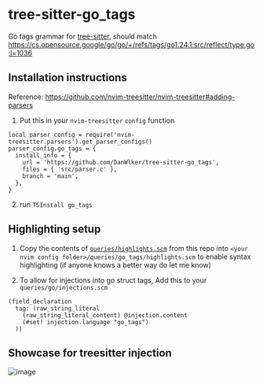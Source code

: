 # tree-sitter-go_tags

Go tags grammar for [tree-sitter](https://github.com/tree-sitter/tree-sitter), should match <https://cs.opensource.google/go/go/+/refs/tags/go1.24.1:src/reflect/type.go;l=1036>

## Installation instructions

Reference: <https://github.com/nvim-treesitter/nvim-treesitter#adding-parsers>

1. Put this in your `nvim-treesitter` `config` function

```
local parser_config = require('nvim-treesitter.parsers').get_parser_configs()
parser_config.go_tags = {
  install_info = {
    url = 'https://github.com/DanWlker/tree-sitter-go_tags',
    files = { 'src/parser.c' },
    branch = 'main',
  },
}
```

2. run `TSInstall go_tags`

## Highlighting setup

1. Copy the contents of [`queries/highlights.scm`](/queries/highlights.scm) from this repo into `<your nvim config folder>/queries/go_tags/highlights.scm` to enable syntax highlighting (if anyone knows a better way do let me know)

2. To allow for injections into go struct tags, Add this to your `queries/go/injections.scm`

```
(field_declaration
  tag: (raw_string_literal
    (raw_string_literal_content) @injection.content
    (#set! injection.language "go_tags")
  ))
```

## Showcase for treesitter injection

![image](https://github.com/user-attachments/assets/01e03699-5b97-469b-ae5f-9e3c7c4c601d)
